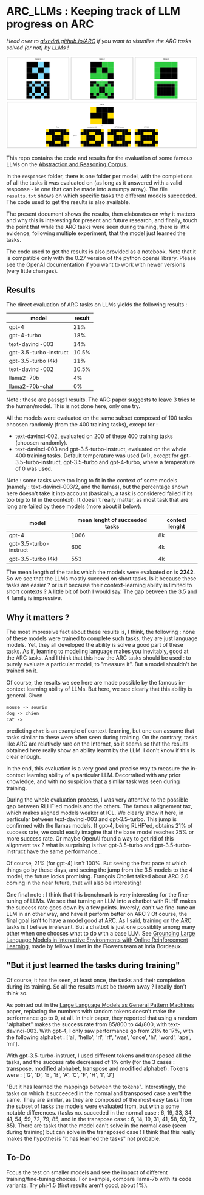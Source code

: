 # ARC_LLMs : Keeping track of LLM progress on ARC
 
 *Head over to [alxndrtl.github.io/ARC](https://alxndrtl.github.io/ARC/) if you want to visualize the ARC tasks solved (or not) by LLMs !*
 
![example_task](example_task.png)

 
 This repo contains the code and results for the evaluation of some famous LLMs on the [Abstraction and Reasoning Corpus](https://github.com/fchollet/ARC).
 
 In the `responses` folder, there is one folder per model, with the completions of all the tasks it was evaluated on (as long as it answered with a valid response - ie one that can be made into a numpy array). The file `results.txt` shows on which specific tasks the different models succeeded. The code used to get the results is also available.
 
 The present document shows the results, then elaborates on why it matters and why this is interesting for present and future research, and finally, touch the point that while the ARC tasks were seen during training, there is little evidence, following multiple experiment, that the model just learned the tasks.

 The code used to get the results is also provided as a notebook. Note that it is compatible only with the 0.27 version of the python openai library. Please see the OpenAI documentation if you want to work with newer versions (very little changes).
 
 ## Results
 
 The direct evaluation of ARC tasks on LLMs yields the following results :
 
<div align="center">
 
 | model                  | result |
|------------------------|--------|
| gpt-4                  | 21%    |
| gpt-4-turbo            | 18%    |
| text-davinci-003       | 14%    |
| gpt-3.5-turbo-instruct | 10.5%  |
| gpt-3.5-turbo (4k)         | 11%  |
| text-davinci-002       | 10.5%  |
| llama2-70b             | 4%     |
| llama2-70b-chat        | 0%     |

</div>

Note : these are pass@1 results. The ARC paper suggests to leave 3 tries to the human/model. This is not done here, only one try. 

All the models were evaluated on the same subset composed of 100 tasks choosen randomly (from the 400 training tasks), except for :
- text-davinci-002, evaluated on 200 of these 400 training tasks (choosen randomly).
- text-davinci-003 and gpt-3.5-turbo-instruct, evaluated on the whole 400 training tasks.
Default temperature was used (=1), except for gpt-3.5-turbo-instruct, gpt-3.5-turbo and gpt-4-turbo, where a temperature of 0 was used.

Note : some tasks were too long to fit in the context of some models (namely : text-davinci-003/2, and the llamas), but the percentage shown here doesn't take it into account (basically, a task is considered failed if its too big to fit in the context). It doesn't really matter, as most task that are long are failed by these models (more about it below).

<div align="center">

 | model                  | mean lenght of succeeded tasks | context lenght |
|------------------------|--------|--- |
| gpt-4                  | 1066    | 8k |
| gpt-3.5-turbo-instruct | 600  | 4k |
| gpt-3.5-turbo (4k)         | 553  | 4k|

</div>

The mean length of the tasks which the models were evaluated on is <b>2242</b>. So we see that the LLMs mostly succeed on short tasks. Is it because these tasks are easier ? or is it because their context-learning ability is limited to short contexts ? A little bit of both I would say. The gap between the 3.5 and 4 family is impressive.


## Why it matters ?

The most impressive fact about these results is, I think, the following : none of these models were trained to complete such tasks, they are just language models. Yet, they all developed the ability is solve a good part of these tasks. As if, learning to modeling language makes you inevitably, good at the ARC tasks.
And I think that this how the ARC tasks should be used : to purely evaluate a particular model, to "measure it". But a model shouldn't be trained on it.


Of course, the results we see here are made possible by the famous in-context learning ability of LLMs. But here, we see clearly that this ability is general.
Given 

```
mouse -> souris
dog -> chien
cat ->
```

predicting `chat` is an example of context-learning, but one can assume that tasks similar to these were often seen during training. On the contrary, tasks like ARC are relatively rare on the Internet, so it seems so that the results obtained here really show an ability learnt by the LLM. I don't know if this is clear enough.

In the end, this evaluation is a very good and precise way to measure the in-context learning ability of a particular LLM. Decorralted with any prior knowledge, and with no suspicion that a similar task was seen during training.

During the whole evaluation process, I was very attentive to the possible gap between RLHF'ed models and the others. The famous alignement tax, which makes aligned models weaker at ICL.
We clearly show it here, in particular between text-davinci-003 and gpt-3.5-turbo. This jump is confirmed with the llamas models.  If gpt-4, being RLHF'ed, obtains 21% of success rate, we could easily imagine that the base model reaches 25% or more success rate. Or maybe OpenAI found a way to get rid of this alignment tax ?
what is surprising is that gpt-3.5-turbo and gpt-3.5-turbo-instruct have the same performance...

Of course, 21% (for gpt-4) isn't 100%. But seeing the fast pace at which things go by these days, and seeing the jump from the 3.5 models to the 4 model, the future looks promising. François Chollet talked about ARC 2.0 coming in the near future, that will also be interesting!

One final note : I think that this benchmark is very interesting for the fine-tuning of LLMs. We see that turning an LLM into a chatbot with RLHF makes the success rate goes down by a few points. Inversly, can't we fine-tune an LLM in an other way, and have it perform better on ARC ? Of course, the final goal isn't to have a model good at ARC. As I said, training on the ARC tasks is I believe irrelevant. But a chatbot is just one possiblity among many other when one chooses what to do with a base LLM. See [Grounding Large Language Models in Interactive Environments with Online Reinforcement Learning](https://arxiv.org/abs/2302.02662), made by fellows I met in the Flowers team at Inria Bordeaux.

## "But it just learned the tasks during training" 

Of course, it has the seen, at least once, the tasks and their completion during its training. So all the results must be thrown away ?
I really don't think so.

As pointed out in the [Large Language Models as General Pattern Machines](https://arxiv.org/abs/2307.04721) paper, replacing the numbers with random tokens doesn't make the performance go to 0, at all.
In their paper, they reported that using a random "alphabet" makes the success rate from 85/800 to 44/800, with text-davinci-003.
With gpt-4, I only saw performance go from 21% to 17%, with the following alphabet : ['al', 'hello', 'rl', 'rf', 'was', 'once', 'hi', 'word', 'ape', 'ml'].

With gpt-3.5-turbo-instruct, I used different tokens and transposed all the tasks, and the success rate decreased of 1% only (for the 3 cases : transpose, modified alphabet, transpose and modified alphabet). Tokens were : ['G', 'D', 'E', 'B', 'A', 'C', 'F', 'H', 'I', 'J']

"But it has learned the mappings between the tokens". Interestingly, the tasks on which it succeeced in the normal and transposed case aren't the same. They are similar, as they are composed of the most easy tasks from the subset of tasks the models were evaluated from, but with a some notable differences. (tasks no. succeded in the normal case : 6, 19, 33, 34, 41, 54, 59, 72, 79, 85, and in the transpose case : 6, 14, 19, 31, 41, 58, 59, 72, 85).
There are tasks that the model can't solve in the normal case (seen during training) but can solve in the transposed case ! I think that this really makes the hypothesis "it has learned the tasks" not probable.

## To-Do
Focus the test on smaller models and see the impact of different training/fine-tuning choices.
For example, compare llama-7b with its code variants. Try phi-1.5 (first results aren't good, about 1%).
